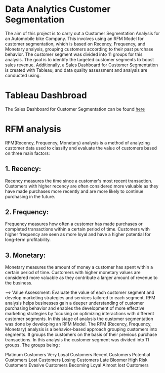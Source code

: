 # Data Analytics Customer Segmentation

The aim of this project is to carry out a Customer Segmentation Analysis for an Automobile bike Company. This involves using an RFM Model for customer segmentation, which is based on Recency, Frequency, and Monetary analysis, grouping customers according to their past purchase behavior. The customer segment was divided into 11 groups for this analysis. The goal is to identify the targeted customer segments to boost sales revenue. Additionally, a Sales Dashboard for Customer Segmentation is created with Tableau, and data quality assessment and analysis are conducted using.

# Tableau Dashbroad
The Sales Dashboard for Customer Segmentation can be found [here](https://public.tableau.com/views/SegmentCustomer_17154038047360/CUSTUMERSEGMENTATION?:language=en-US&publish=yes&:sid=E72C392AB1D44855A3224A681646DAB9-0:0&:display_count=n&:origin=viz_share_link)

# RFM analysis
RFM(Recency, Frequency, Monetary) analysis is a method of analyzing customer data used to classify and evaluate the value of customers based on three main factors:

## 1. Recency:
Recency measures the time since a customer's most recent transaction.
Customers with higher recency are often considered more valuable as they have made purchases more recently and are more likely to continue purchasing in the future.
## 2. Frequency:
Frequency measures how often a customer has made purchases or completed transactions within a certain period of time.
Customers with higher frequency are seen as more loyal and have a higher potential for long-term profitability.
## 3. Monetary:
Monetary measures the amount of money a customer has spent within a certain period of time.
Customers with higher monetary values are considered more valuable as they contribute a larger amount of revenue to the business.

==> Value Assessment: Evaluate the value of each customer segment and develop marketing strategies and services tailored to each segment.
RFM analysis helps businesses gain a deeper understanding of customer purchasing behavior and enables the development of more effective marketing strategies by focusing on optimizing interactions with different customer segments.
In this stage of analysis the customer segmentation was done by developing an RFM Model. The RFM (Recency, Frequency, Monetary) analysis is a behavior-based approach grouping customers into segments. It groups the customers on the basis of their previous purchase transactions. In this analysis the customer segment was divided into 11 groups. The groups being :

  Platinum Customers
  Very Loyal Customers
  Recent Customers
  Potential Customers
  Lost Customers
  Losing Customers
  Late Bloomer
  High Risk Customers
  Evasive Customers
  Becoming Loyal
  Almost lost Customers

